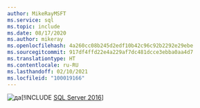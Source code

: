 ```yaml
---
author: MikeRayMSFT
ms.service: sql
ms.topic: include
ms.date: 08/17/2020
ms.author: mikeray
ms.openlocfilehash: 4a260cc08b245d2edf10b42c96c92b2292e29ebe
ms.sourcegitcommit: 917df4ffd22e4a229af7dc481dcce3ebba0aa4d7
ms.translationtype: HT
ms.contentlocale: ru-RU
ms.lasthandoff: 02/10/2021
ms.locfileid: "100019166"
---
```

<Token>![да](../media/yes-icon.png)[!INCLUDE [SQL Server 2016](../sssql16-md.md)]</Token>